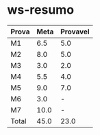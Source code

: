 # ws-resumo

| Prova       | Meta  | Provavel |
|-------------|-------|----------|
| M1          | 6.5   | 5.0      |
| M2          | 8.0   | 5.0      |
| M3          | 3.0   | 2.0      |
| M4          | 5.5   | 4.0      |
| M5          | 9.0   | 7.0      |
| M6          | 3.0   | -        |
| M7          | 10.0  | -        |
| Total       | 45.0  | 23.0     |